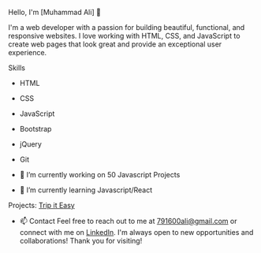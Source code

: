 Hello, I'm [Muhammad Ali] 👋

I'm a web developer with a passion for building beautiful, functional, and responsive websites. I love working with HTML, CSS, and JavaScript to create web pages that look great and provide an exceptional user experience.

Skills
- HTML
-  CSS
- JavaScript
- Bootstrap
- jQuery
- Git

- 🔭 I’m currently working on 50 Javascript Projects
- 🌱 I’m currently learning Javascript/React


Projects: [Trip it Easy](https://tripiteasy.herokuapp.com/)

- 📫 Contact
Feel free to reach out to me at 791600ali@gmail.com or connect with me on [LinkedIn](https://www.linkedin.com/in/mo-ar/). I'm always open to new opportunities and collaborations!
Thank you for visiting!
